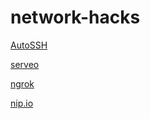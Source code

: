 # network-hacks

[AutoSSH](http://www.harding.motd.ca/autossh/)

[serveo](https://serveo.net/)

[ngrok](https://ngrok.com/)

[nip.io](http://nip.io/)
